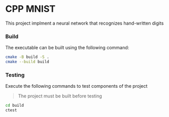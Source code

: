 # CPP MNIST

This project implment a neural network that recognizes hand-written digits

### Build

The executable can be built using the following command:

```sh
cmake -B build -S .
cmake --build build
```

### Testing

Execute the following commands to test components of the project

> The project must be built before testing

```sh
cd build
ctest
```
